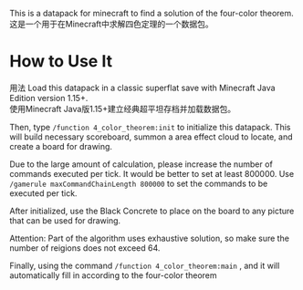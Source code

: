 This is a datapack for minecraft to find a solution of the four-color theorem.  
这是一个用于在Minecraft中求解四色定理的一个数据包。

# How to Use It  
用法
Load this datapack in a classic superflat save with Minecraft Java Edition version 1.15+.  
使用Minecraft Java版1.15+建立经典超平坦存档并加载数据包。

Then, type `/function 4_color_theorem:init` to initialize this datapack. This will build necessary scoreboard, summon a area effect cloud to locate, and create a board for drawing.

Due to the large amount of calculation, please increase the number of commands executed per tick. It would be better to set at least 800000. Use `/gamerule maxCommandChainLength 800000` to set the commands to be executed per tick.

After initialized, use the Black Concrete to place on the board to any picture that can be used for drawing.

Attention: Part of the algorithm uses exhaustive solution, so make sure the number of reigions does not exceed 64.

Finally, using the command `/function 4_color_theorem:main` , and it will automatically fill in according to the four-color theorem
